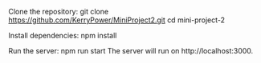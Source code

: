 Clone the repository:
git clone https://github.com/KerryPower/MiniProject2.git
cd mini-project-2

Install dependencies:
npm install

Run the server:
npm run start
The server will run on http://localhost:3000.